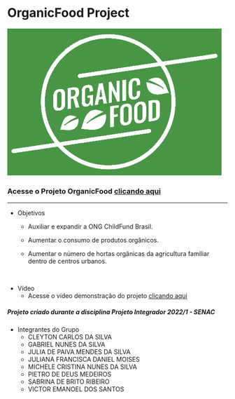 # OrganicFood Project

![logo](https://raw.githubusercontent.com/JuliaMendes/organicFood/main/img/logo-verde.png)

### Acesse o Projeto OrganicFood [clicando aqui](https://useOrganicfood.netlify.app/)
------------------------------

* Objetivos
  * Auxiliar e expandir a ONG ChildFund Brasil.
  
  * Aumentar o consumo de produtos orgânicos.
  
  * Aumentar o número de hortas orgânicas da agricultura familiar dentro de centros urbanos.
<br>

* Vídeo
  * Acesse o vídeo demonstração do projeto [clicando aqui](https://youtu.be/pS-Y_RTcBvU)
##### Projeto criado durante a disciplina _Projeto Integrador 2022/1 - SENAC_ 
* Integrantes do Grupo
  * CLEYTON CARLOS DA SILVA
  * GABRIEL NUNES DA SILVA
  * JULIA DE PAIVA MENDES DA SILVA
  * JULIANA FRANCISCA DANIEL MOISES
  * MICHELE CRISTINA NUNES DA SILVA
  * PIETRO DE DEUS MEDEIROS
  * SABRINA DE BRITO RIBEIRO
  * VICTOR EMANOEL DOS SANTOS
